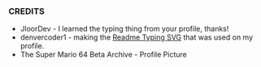 ### CREDITS

* JloorDev - I learned the typing thing from your profile, thanks!
* denvercoder1 - making the [Readme Typing SVG](https://readme-typing-svg.herokuapp.com/demo/) that was used on my profile.
* The Super Mario 64 Beta Archive - Profile Picture
